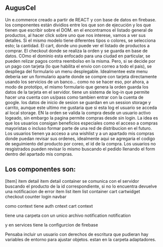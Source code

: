 ## AugusCel
Un e.commerce creado a partir de REACT y con base de datos en firebase.
los componentes están dividios entre los que son de ejecución y los que tienen que escribir sobre el DOM.
en el encontramos el listado general de productos, al hacer click sobre uno que nos interese, vamos a ver sus detalles. Si el mismo modelo tiene diferentes tipos o colores, se selecciona esto; la cantidad.
El cart, donde uno puede ver el listado de productos a comprar.
El checkout donde se realiza la orden y se guarda en base de datos. COmo el dominio esta enfocado para una ciudad en particular, se pueden relizar pagos contra reembolso en la misma. Pero, si se decide por un pago con tarjeta (lo que habilita el envio con correo a todo el pais), se despliega del formulario un menu desplegable. Idealmentee este menu deberia ser un formulario aparte donde se compre con tarjeta directamente usando los servicios de un banco... como no se hacer eso, por ahora, a modo de prototipo, el mismo formulario que genera la orden guarda los datos de la tarjeta en el servidor.
tiene un sistema de log-in que permite hacer una cuenta con us/pass como tambien entrar con la cuenta de google.
los datos de inicio de sesion se guardan en un session storage y carrito, aunque este ultimo me gustaria que si esta log el usuario se acceda al local storage.
EN la orden se valida la compra desde un usuario activo logeado, sin embargo la pagina permite compras desde sin login. La idea es que los usuarios consigan beneficios especiales como el acceso a compras mayoristas o incluso formar parte de una red de distribucion en el futuro. Los usuarios tienen ya acceso a una wishlist y a un apartado mis compras donde puedan revisar sus ordenes, idealmente aqui se agregaria el codigo de seguimiento del producto por coreo, el id de la compra. Los usuarios no resgistrados pueden revisar lo mismo buscando el pedido llenando el form dentro del apartado mis compras.

## Los componentes son:
 [Item]
item detail
item detail container se comunica con el servidor buscando el producto de la id correspondiente, si no lo encuentra devuelve una notificacion de error
item list
item list container
cart
cartwidget
checkout
counter
login
navbar

como context tiene
auth cntext
cart context

tiene una carpeta con un unico archivo notification
notification

y en services tiene la configurcion de firebase


Pensaba incluir un usuario con derechos de escritura que pudieran 
hay variables de entorno para ajustar objetos. estan en la carpeta adaptadores.